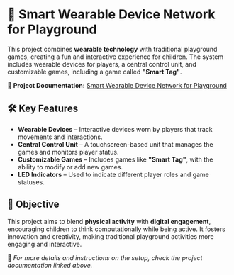# 🧸 Smart Wearable Device Network for Playground  

This project combines **wearable technology** with traditional playground games, creating a fun and interactive experience for children. The system includes wearable devices for players, a central control unit, and customizable games, including a game called **"Smart Tag"**.  

🔗 **Project Documentation:** [Smart Wearable Device Network for Playground](https://narrow-theory-18d.notion.site/Smart-Wearable-Device-Network-for-Playground-1b9436c3d41a81b1a597d4d90fab1c3f)  

## 🛠️ Key Features  
- **Wearable Devices** – Interactive devices worn by players that track movements and interactions.  
- **Central Control Unit** – A touchscreen-based unit that manages the games and monitors player status.  
- **Customizable Games** – Includes games like **"Smart Tag"**, with the ability to modify or add new games.  
- **LED Indicators** – Used to indicate different player roles and game statuses.  

## 🎯 Objective  
This project aims to blend **physical activity** with **digital engagement**, encouraging children to think computationally while being active. It fosters innovation and creativity, making traditional playground activities more engaging and interactive.  

📌 *For more details and instructions on the setup, check the project documentation linked above.*  
